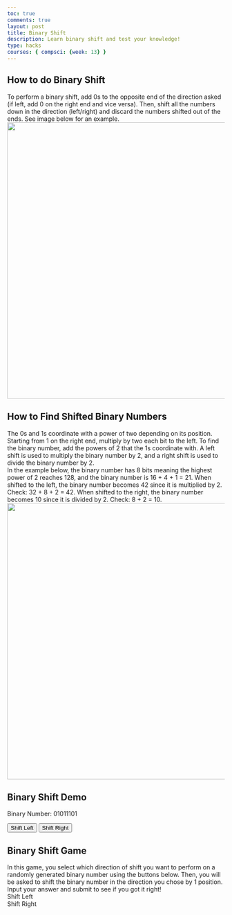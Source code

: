 ```yaml
---
toc: true
comments: true
layout: post
title: Binary Shift
description: Learn binary shift and test your knowledge!
type: hacks
courses: { compsci: {week: 13} }
---
```


<html lang="en">
<h2>How to do Binary Shift</h2>
<div>To perform a binary shift, add 0s to the opposite end of the direction asked (if left, add 0 on the right end and vice versa). Then, shift all the numbers down in the direction (left/right) and discard the numbers shifted out of the ends. See image below for an example.</div>
<img src="{{site.baseurl}}/images/shift.png" width="640" length="480">

<h2>How to Find Shifted Binary Numbers</h2>
<div>The 0s and 1s coordinate with a power of two depending on its position. Starting from 1 on the right end, multiply by two each bit to the left. To find the binary number, add the powers of 2 that the 1s coordinate with. A left shift is used to multiply the binary number by 2, and a right shift is used to divide the binary number by 2.</div>
<div>In the example below, the binary number has 8 bits meaning the highest power of 2 reaches 128, and the binary number is 16 + 4 + 1 = 21. When shifted to the left, the binary number becomes 42 since it is multiplied by 2. Check: 32 + 8 + 2 = 42. When shifted to the right, the binary number becomes 10 since it is divided by 2. Check: 8 + 2 = 10.</div>
<img src="{{site.baseurl}}/images/binaryshift.png" width="640" length="480">

<head>
  <meta charset="UTF-8">
  <meta name="viewport" content="width=device-width, initial-scale=1.0">

  <h2>Binary Shift Demo</h2>
</head>
<body>

  <p>Binary Number: <span id="binaryNumber">01011101</span></p>

  <button class="button" onclick="shiftLeft()">Shift Left</button>
  <button class="button" onclick="shiftRight()">Shift Right</button>
</body>

<head>
  <meta charset="UTF-8">
  <meta name="viewport" content="width=device-width, initial-scale=1.0">

  <h2>Binary Shift Game</h2>
</head>
<body>
  <div>In this game, you select which direction of shift you want to perform on a randomly generated binary number using the buttons below. Then, you will be asked to shift the binary number in the direction you chose by 1 position. Input your answer and submit to see if you got it right!</div>
  <div class="container">
    <div class="output" id="output"></div>
    <div class="button" id="left-shift" onclick="shift('left')">Shift Left</div>
    <div class="button" id="right-shift" onclick="shift('right')">Shift Right</div>
  </div>
  <script src="script.js"></script>
</body>
</html>

<script>
// demo code
let binaryNumber = parseInt("01011101", 2); // Initial binary number (in decimal form)

function updateBinaryDisplay() {
  document.getElementById("binaryNumber").textContent = binaryNumber.toString(2).padStart(8, '0');
}

function shiftLeft() {
  binaryNumber <<= 1; // Shift the binary number to the left
  updateBinaryDisplay();
}

function shiftRight() {
  binaryNumber >>= 1; // Shift the binary number to the right
  updateBinaryDisplay();
}
// end of demo code

// game code
// generate a random binary number with certain number of bits
function generateBinaryNumber(bits) {
  return Math.floor(Math.random() * Math.pow(2, bits)).toString(2).padStart(bits, '0');
}
// direction of shift
function shift(direction) {
  const output = document.getElementById('output');
  const binaryNumber = generateBinaryNumber(8); // here you can change the number of bits, right now there are 8
  output.textContent = binaryNumber; // updates the output div with the shifted binary number
  const positions = 1; // may code random position in the future
  const playerAnswer = prompt(`Enter the result of ${direction === 'left' ? 'left' : 'right'} shifting the binary number: ${binaryNumber} by ${positions} positions`);
  const correctAnswer = direction === 'left'
    ? binaryNumber.slice(positions) + '0'.repeat(positions)
    : '0'.repeat(positions) + binaryNumber.slice(0, -positions);
  // input feedback
  if (playerAnswer === correctAnswer) {
    alert('Correct! :)');
  } else {
    alert(`Incorrect >:( The correct answer is ${correctAnswer}. Please review binary shift explanation above.`);
  }
}

</script>
<script src="{{site.baseurl}}/assets/js/three.r134.min.js"></script>
<script src="{{site.baseurl}}/assets/js/vanta.clouds.min.js"></script>

<script>
  var vantaInstances = {
  clouds: VANTA.CLOUDS,
};
vantaInstances({
  el: "#animation",
  mouseControls: true,
  touchControls: true,
  gyroControls: false,
  minHeight: 200.00,
  minWidth: 200.00,
  skyColor: 0xf9d1d1,
  cloudColor: 0xbba2a8,
  cloudShadowColor: 0x905167,
  sunColor: 0x845d66,
  sunGlareColor: 0x5e2610,
  speed: 0.80
})
</script>